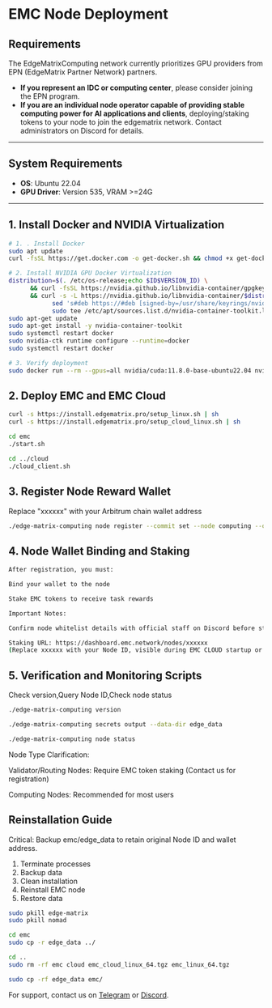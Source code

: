 # EMC Node Deployment

## Requirements
The EdgeMatrixComputing network currently prioritizes GPU providers from EPN (EdgeMatrix Partner Network) partners.  

- **If you represent an IDC or computing center**, please consider joining the EPN program.  
- **If you are an individual node operator capable of providing stable computing power for AI applications and clients**, deploying/staking tokens to your node to join the edgematrix network. Contact administrators on Discord for details.  

---

## System Requirements
- **OS**: Ubuntu 22.04  
- **GPU Driver**: Version 535, VRAM >=24G  

---

## 1. Install Docker and NVIDIA Virtualization
```bash
# 1. . Install Docker
sudo apt update
curl -fsSL https://get.docker.com -o get-docker.sh && chmod +x get-docker.sh && bash get-docker.sh

# 2. Install NVIDIA GPU Docker Virtualization
distribution=$(. /etc/os-release;echo $ID$VERSION_ID) \
      && curl -fsSL https://nvidia.github.io/libnvidia-container/gpgkey | sudo gpg --dearmor -o /usr/share/keyrings/nvidia-container-toolkit-keyring.gpg \
      && curl -s -L https://nvidia.github.io/libnvidia-container/$distribution/libnvidia-container.list | \
            sed 's#deb https://#deb [signed-by=/usr/share/keyrings/nvidia-container-toolkit-keyring.gpg] https://#g' | \
            sudo tee /etc/apt/sources.list.d/nvidia-container-toolkit.list
sudo apt-get update
sudo apt-get install -y nvidia-container-toolkit
sudo systemctl restart docker
sudo nvidia-ctk runtime configure --runtime=docker
sudo systemctl restart docker

# 3. Verify deployment
sudo docker run --rm --gpus=all nvidia/cuda:11.8.0-base-ubuntu22.04 nvidia-smi
```

## 2. Deploy EMC and EMC Cloud
```bash
curl -s https://install.edgematrix.pro/setup_linux.sh | sh
curl -s https://install.edgematrix.pro/setup_cloud_linux.sh | sh

cd emc
./start.sh

cd ../cloud
./cloud_client.sh
```

## 3. Register Node Reward Wallet
Replace "xxxxxx" with your Arbitrum chain wallet address
```bash
./edge-matrix-computing node register --commit set --node computing --owner xxxxxx
```

## 4. Node Wallet Binding and Staking
```bash
After registration, you must:

Bind your wallet to the node

Stake EMC tokens to receive task rewards

Important Notes:

Confirm node whitelist details with official staff on Discord before staking

Staking URL: https://dashboard.emc.network/nodes/xxxxxx
(Replace xxxxxx with your Node ID, visible during EMC CLOUD startup or via verification scripts in Section 5)
```

## 5. Verification and Monitoring Scripts
Check version,Query Node ID,Check node status
```bash
./edge-matrix-computing version

./edge-matrix-computing secrets output --data-dir edge_data

./edge-matrix-computing node status
```
Node Type Clarification:

Validator/Routing Nodes: Require EMC token staking (Contact us for registration)

Computing Nodes: Recommended for most users

## Reinstallation Guide
Critical: Backup emc/edge_data to retain original Node ID and wallet address.
1. Terminate processes
2. Backup data
3. Clean installation
4. Reinstall EMC node
5. Restore data
```bash
sudo pkill edge-matrix 
sudo pkill nomad

cd emc
sudo cp -r edge_data ../

cd ..
sudo rm -rf emc cloud emc_cloud_linux_64.tgz emc_linux_64.tgz

sudo cp -rf edge_data emc/
```

For support, contact us on [Telegram](https://t.me/emc_network) or [Discord](https://discord.com/invite/emcnetwork).